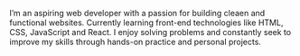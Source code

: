 I’m an aspiring web developer with a passion for building cleaen and functional websites. Currently learning front-end technologies like HTML, CSS, JavaScript and React. I enjoy solving problems and constantly seek to improve my skills through hands-on practice and personal projects.